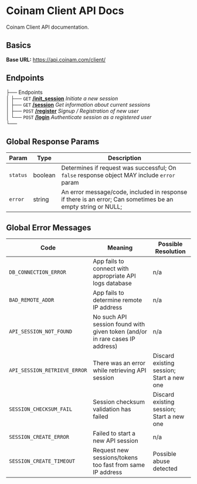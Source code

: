 # Coinam Client API Docs

Coinam Client API documentation.

## Basics

**Base URL:** https://api.coinam.com/client/


## Endpoints

├── Endpoints  
│   ├── `GET` [**/init_session**](endpoints/INIT_SESSION.md#get-init_session) *Initiate a new session*  
│   ├── `GET` [**/session**](endpoints/SESSION.md) *Get information about current sessions*  
│   ├── `POST` [**/register**](endpoints/REGISTER.md) *Signup / Registration of new user*  
│   └── `POST` [**/login**](endpoints/LOGIN.md) *Authenticate session as a registered user*  
└── 

## Global Response Params

Param | Type | Description
--- | --- | ---
`status` | boolean | Determines if request was successful; On `false` response object MAY include `error` param
`error` | string | An error message/code, included in response if there is an error; Can sometimes be an empty string or NULL;

## Global Error Messages

Code | Meaning | Possible Resolution
--- | --- | ---
`DB_CONNECTION_ERROR` | App fails to connect with appropriate API logs database | n/a
`BAD_REMOTE_ADDR` | App fails to determine remote IP address | n/a
`API_SESSION_NOT_FOUND` | No such API session found with given token (and/or in rare cases IP address) | n/a
`API_SESSION_RETRIEVE_ERROR` | There was an error while retrieving API session | Discard existing session; Start  a new one
`SESSION_CHECKSUM_FAIL` | Session checksum validation has failed | Discard existing session; Start a new one
`SESSION_CREATE_ERROR` | Failed to start a new API session | n/a
`SESSION_CREATE_TIMEOUT` | Request new sessions/tokens too fast from same IP address | Possible abuse detected